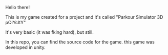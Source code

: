 Hello there!

This is my game created for a project and it's called "Parkour Simulator 3D pOlYcItY"

It's very basic (it was fking hard), but still.

In this repo, you can find the source code for the game. this game was developed in unity. 
